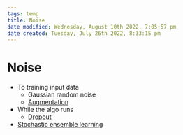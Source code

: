 ```yaml
---
tags: temp
title: Noise
date modified: Wednesday, August 10th 2022, 7:05:57 pm
date created: Tuesday, July 26th 2022, 8:33:15 pm
---
```


# Noise
- To training input data
	- Gaussian random noise
	- [Augmentation](Augmentation.md)
- While the algo runs
	- [Dropout](Dropout.md)
- [Stochastic ensemble learning](Stochastic%20ensemble%20learning.md)

